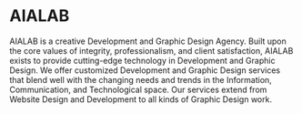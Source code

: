 # AIALAB

AIALAB is a creative Development and Graphic Design Agency. Built upon the core values of integrity, professionalism, and client satisfaction, AIALAB exists to provide cutting-edge technology in Development and Graphic Design. We offer customized Development and Graphic Design services that blend well with the changing needs and trends in the Information, Communication, and Technological space. Our services extend from Website Design and Development to all kinds of Graphic Design work.
